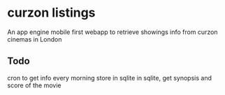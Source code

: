 # curzon listings

An app engine mobile first webapp to retrieve showings info from curzon cinemas in London


## Todo

cron to get info every morning
store in sqlite
in sqlite, get synopsis and score of the movie
